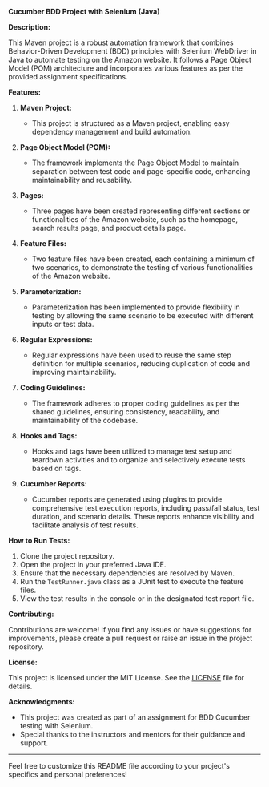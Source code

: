
**Cucumber BDD Project with Selenium (Java)**

**Description:**

This Maven project is a robust automation framework that combines Behavior-Driven Development (BDD) principles with Selenium WebDriver in Java to automate testing on the Amazon website. It follows a Page Object Model (POM) architecture and incorporates various features as per the provided assignment specifications.

**Features:**

1. **Maven Project:** 
   - This project is structured as a Maven project, enabling easy dependency management and build automation.

2. **Page Object Model (POM):**
   - The framework implements the Page Object Model to maintain separation between test code and page-specific code, enhancing maintainability and reusability.

3. **Pages:**
   - Three pages have been created representing different sections or functionalities of the Amazon website, such as the homepage, search results page, and product details page.

4. **Feature Files:**
   - Two feature files have been created, each containing a minimum of two scenarios, to demonstrate the testing of various functionalities of the Amazon website.

5. **Parameterization:**
   - Parameterization has been implemented to provide flexibility in testing by allowing the same scenario to be executed with different inputs or test data.

6. **Regular Expressions:**
   - Regular expressions have been used to reuse the same step definition for multiple scenarios, reducing duplication of code and improving maintainability.

7. **Coding Guidelines:**
   - The framework adheres to proper coding guidelines as per the shared guidelines, ensuring consistency, readability, and maintainability of the codebase.

8. **Hooks and Tags:**
   - Hooks and tags have been utilized to manage test setup and teardown activities and to organize and selectively execute tests based on tags.

9. **Cucumber Reports:**
   - Cucumber reports are generated using plugins to provide comprehensive test execution reports, including pass/fail status, test duration, and scenario details. These reports enhance visibility and facilitate analysis of test results.

**How to Run Tests:**

1. Clone the project repository.
2. Open the project in your preferred Java IDE.
3. Ensure that the necessary dependencies are resolved by Maven.
4. Run the `TestRunner.java` class as a JUnit test to execute the feature files.
5. View the test results in the console or in the designated test report file.

**Contributing:**

Contributions are welcome! If you find any issues or have suggestions for improvements, please create a pull request or raise an issue in the project repository.

**License:**

This project is licensed under the MIT License. See the [LICENSE](./LICENSE) file for details.

**Acknowledgments:**

- This project was created as part of an assignment for BDD Cucumber testing with Selenium.
- Special thanks to the instructors and mentors for their guidance and support.

---
Feel free to customize this README file according to your project's specifics and personal preferences!
